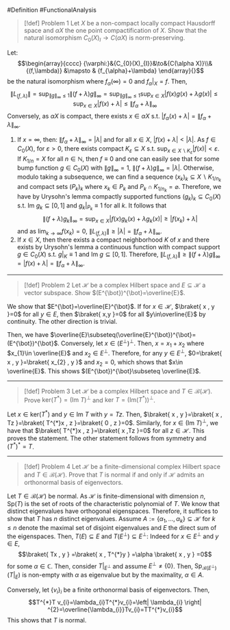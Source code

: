 #Definition #FunctionalAnalysis 

> [!def] Problem 1
> Let $X$ be a non-compact locally compact Hausdorff space and $\alpha X$ the one point compactification of $X$. Show that the natural isomorphism $C_{0}(X)_{I}\to C(\alpha X)$ is norm-preserving.

Let: $$\begin{array}{cccc} {\varphi:}&{C_{0}(X)_{I}}&\to&{C(\alpha X)}\\&{(f,\lambda)} &\mapsto & {f_{\alpha}+\lambda} \end{array}{}$$be the natural isomorphism where $f_{\alpha}(\infty)=0$ and $f_{\alpha}|_{X}=f$.  Then,
$$\left\| L_{(f,\lambda)} \right\| =\sup_{\|g\|_{\infty}\leq 1}\|(f+\lambda)g\|_{\infty}=\sup_{\left\| g \right\| _{\infty}\leq 1}\sup_{x\in X}\left| f(x)g(x)+\lambda g(x) \right|\leq \sup_{x\in X}\left| f(x)+\lambda \right| \leq\|f_{\alpha}+\lambda \|_{\infty}$$Conversely, as $\alpha X$ is compact, there exists $x\in \alpha X$ s.t. $|f_{\alpha}(x)+\lambda|=\|f_{\alpha}+\lambda\|_{\infty}$. 
1. If $x=\infty$, then: $\left\| f_{\alpha}+\lambda \right\|_{\infty}=\left| \lambda \right|$ and for all $x\in X$, $\left| f(x)+\lambda \right|<\left| \lambda \right|$. As $f\in C_{0}(X)$, for $\varepsilon>0$, there exists compact $K_{\varepsilon}\subseteq X$ s.t. $\sup_{x\in X \backslash K_{\varepsilon}}\left| f(x) \right|<\varepsilon$. If $K_{1 / n}=X$ for all $n\in \mathbb{N}$, then $f\equiv 0$ and one can easily see that for some bump function $g\in C_{0}(X)$ with $\|g\|_{\infty}=1$, $\|(f+\lambda)g\|_{\infty}=\left| \lambda \right|$. Otherwise, modulo taking a subsequence, we can find a sequence $(x_{k})_{k}\subseteq X \backslash K_{1 / n_{k}}$ and compact sets $(P_{k})_{k}$ where $x_{k}\in P_{k}$ and $P_{k}\cap K_{1 / n_{k}}=\varnothing$. Therefore, we have by Urysohn's lemma compactly supported functions $(g_{k})_{k}\subseteq C_{0}(X)$ s.t. $\text{Im }g_{k}\subseteq[0,1]$ and $g_{k}|_{P_{k}}\equiv1$ for all $k$. It follows that $$\left\| (f+\lambda)g_{k} \right\|_{\infty}=\sup_{x\in X}\left| f(x)g_{k}(x)+\lambda g_{k}(x) \right| \geq \left| f(x_{k})+\lambda \right| $$and as $\lim_{ k \to \infty }f(x_{k})=0$, $\|L_{(f,\lambda)}\|\geq \left| \lambda \right|=\left\| f_{\alpha}+\lambda \right\|_{\infty}$.
3. If $x\in X$, then there exists a compact neighborhood $K$ of $x$ and there exists by Urysohn's lemma a continuous function with compact support $g\in C_{0}(X)$ s.t. $g|_{K}\equiv1$ and $\text{Im }g\subseteq[0,1]$. Therefore, $\|L_{(f,\lambda)}\|\geq\|(f+\lambda)g\|_{\infty}=\left| f(x)+\lambda \right|=\left\| f_{\alpha}+\lambda \right\|_{\infty}$.
---
> [!def] Problem 2
> Let $\mathcal{H}$ be a complex Hilbert space and $E\subseteq \mathcal{H}$ a vector subspace. Show $(E^{\bot})^{\bot}=\overline{E}$.

We show that $E^{\bot}=\overline{E}^{\bot}$. If for $x\in \mathcal{H}$, $\braket{ x , y }=0$ for all $y\in E$, then $\braket{ x,y  }=0$ for all $y\in\overline{E}$ by continuity. The other direction is trivial. 

Then, we have $\overline{E}\subseteq(\overline{E}^{\bot})^{\bot}=(E^{\bot})^{\bot}$. Conversely, let $x\in (E^{\bot})^{\bot}$. Then, $x=x_{1}+x_{2}$ where $x_{1}\in \overline{E}$ and $x_{2}\in E^{\bot}$. Therefore, for any $y\in E^{\bot}$, $0=\braket{ x , y }=\braket{ x_{2} , y }$ and $x_{2}= 0$, which shows that $x\in \overline{E}$. This shows $(E^{\bot})^{\bot}\subseteq \overline{E}$.

---
> [!def] Problem 3
> Let $\mathcal{H}$ be a complex Hilbert space and $T\in \mathcal{B}(\mathcal{H})$. Prove $\text{ker}(T^{*})=(\text{Im }T)^{\bot}$ and $\text{ker }T=(\text{Im}(T^{*}))^{\bot}$.

Let $x\in \text{ker}(T^{*})$ and $y\in \text{Im }T$ with $y=Tz$. Then, $\braket{ x , y }=\braket{ x , Tz }=\braket{ T^{*}x , z }=\braket{ 0 , z }=0$. Similarly, for $x\in (\text{Im }T)^{\bot}$, we have that $\braket{ T^{*}x , z }=\braket{ x ,Tz  }=0$ for all $z\in \mathcal{H}$. This proves the statement. The other statement follows from symmetry and $(T^{*})^{*}=T$.

---
> [!def] Problem 4
> Let $\mathcal{H}$ be a finite-dimensional complex Hilbert space and $T\in \mathcal{B}(\mathcal{H})$. Prove that $T$ is normal if and only if $\mathcal{H}$ admits an orthonormal basis of eigenvectors.

Let $T\in \mathcal{B}(\mathcal{H})$ be normal. As $\mathcal{H}$ is finite-dimensional with dimension $n$, $\text{Sp}(T)$ is the set of roots of the characteristic polynomial of $T$. We know that distinct eigenvalues have orthogonal eigenspaces. Therefore, it suffices to show that $T$ has $n$ distinct eigenvalues. Assume $A:=\{\alpha_{1},\dots,\alpha_{k} \}\subseteq \mathcal{H}$ for $k\leq n$ denote the maximal set of disjoint eigenvalues and $E$ the direct sum of the eigenspaces. Then, $T(E)\subseteq E$ and $T(E^{\bot})\subseteq E^{\bot}$: Indeed for $x\in E^{\bot}$ and $y\in E$, $$\braket{ Tx , y } =\braket{ x , T^{*}y } =\alpha \braket{ x , y } =0$$ for some $\alpha\in \mathbb{C}$. Then, consider $T|_{E^{\bot}}$ and assume $E^{\bot}\neq \{ 0 \}$. Then, $\text{Sp}_{\mathcal{B}(E^{\bot})}(T|_{E})$ is non-empty with $\alpha$ as eigenvalue but by the maximality, $\alpha\in A$. 


Conversely, let $\{ v_{i} \}_{i}$ be a finite orthonormal basis of eigenvectors. Then, 
$$T^{*}T v_{i}=\lambda_{i}T^{*}v_{i}=\left| \lambda_{i} \right| ^{2}=\overline{\lambda_{i}}Tv_{i}=TT^{*}v_{i}$$This shows that $T$ is normal.